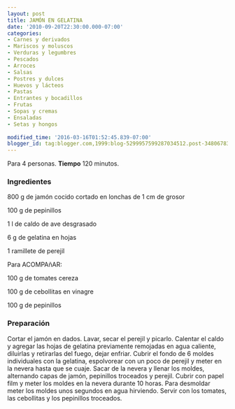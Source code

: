 ```yaml
---
layout: post
title: JAMÓN EN GELATINA
date: '2010-09-20T22:30:00.000-07:00'
categories:
- Carnes y derivados
- Mariscos y moluscos
- Verduras y legumbres
- Pescados
- Arroces
- Salsas
- Postres y dulces
- Huevos y lácteos
- Pastas
- Entrantes y bocadillos
- Frutas
- Sopas y cremas
- Ensaladas
- Setas y hongos
 
modified_time: '2016-03-16T01:52:45.839-07:00'
blogger_id: tag:blogger.com,1999:blog-5299957599287034512.post-3480678354716849506
---
```


Para 4 personas.
<b>Tiempo</b> 120 minutos.

<h3>Ingredientes</h3>

800 g de jamón cocido cortado en lonchas de 1 cm de grosor

100 g de pepinillos

1 l de caldo de ave desgrasado

6 g de gelatina en hojas

1 ramillete de perejil

Para ACOMPAñAR:

100 g de tomates cereza

100 g de cebollitas en vinagre

100 g de pepinillos

<h3>Preparación</h3>

Cortar el jamón en dados. Lavar, secar el perejil y picarlo. Calentar el caldo y agregar las hojas de gelatina previamente remojadas en agua caliente, diluirlas y retirarlas del fuego, dejar enfriar. Cubrir el fondo de 6 moldes individuales con la gelatina, espolvorear con un poco de perejil y meter en la nevera hasta que se cuaje. Sacar de la nevera y llenar los moldes, alternando capas de jamón, pepinillos troceados y perejil. Cubrir con papel film y meter los moldes en la nevera durante 10 horas. Para desmoldar meter los moldes unos segundos en agua hirviendo. Servir con los tomates, las cebollitas y los pepinillos troceados.

